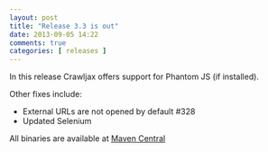 ```yaml
---
layout: post
title: "Release 3.3 is out"
date: 2013-09-05 14:22
comments: true
categories: [ releases ]
---
```

In this release Crawljax offers support for Phantom JS (if installed). 

Other fixes include: 

* External URLs are not opened by default #328
* Updated Selenium

All binaries are available at [Maven Central](http://search.maven.org/#search%7Cga%7C1%7Cg%3A%22com.crawljax%22)